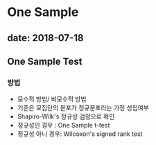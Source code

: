 # One Sample 
## date: 2018-07-18

## One Sample Test
### 방법
- 모수적 방법/ 비모수적 방법
- 기준은 모집단의 분포가 정규분포라는 가정 성립여부
- Shapiro-Wilk's 정규성 검정으로 확인
- 정규성인 경우   : One Sample t-test
- 정규성 아니 경우: Wilcoxon's signed rank test 

